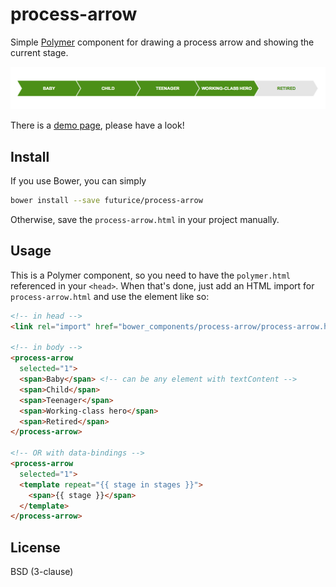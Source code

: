 process-arrow
=====================

Simple [Polymer](https://github.com/Polymer/) component for drawing a process arrow
and showing the current stage.

![](docs/example.png)

There is a [demo page](http://futurice.github.io/process-arrow/),
please have a look!


## Install

If you use Bower, you can simply

```sh
bower install --save futurice/process-arrow
```

Otherwise, save the `process-arrow.html` in your project manually.

## Usage

This is a Polymer component, so you need to have the `polymer.html` referenced in
your `<head>`. When that's done, just add an HTML import for `process-arrow.html`
and use the element like so:

```html
<!-- in head -->
<link rel="import" href="bower_components/process-arrow/process-arrow.html">

<!-- in body -->
<process-arrow
  selected="1">
  <span>Baby</span> <!-- can be any element with textContent -->
  <span>Child</span>
  <span>Teenager</span>
  <span>Working-class hero</span>
  <span>Retired</span>
</process-arrow>

<!-- OR with data-bindings -->
<process-arrow
  selected="1">
  <template repeat="{{ stage in stages }}">
    <span>{{ stage }}</span>
  </template>
</process-arrow>
```

## License
BSD (3-clause)

